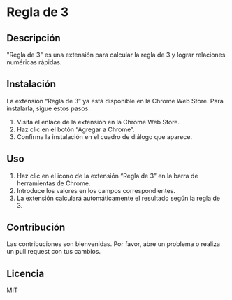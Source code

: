 # Regla de 3

## Descripción

"Regla de 3" es una extensión para calcular la regla de 3 y lograr relaciones numéricas rápidas.

## Instalación

La extensión “Regla de 3” ya está disponible en la Chrome Web Store. Para instalarla, sigue estos pasos:

1. Visita el enlace de la extensión en la Chrome Web Store.
2. Haz clic en el botón “Agregar a Chrome”.
3. Confirma la instalación en el cuadro de diálogo que aparece.

## Uso

1. Haz clic en el icono de la extensión “Regla de 3” en la barra de herramientas de Chrome.
2. Introduce los valores en los campos correspondientes.
3. La extensión calculará automáticamente el resultado según la regla de 3.

## Contribución

Las contribuciones son bienvenidas. Por favor, abre un problema o realiza un pull request con tus cambios.

## Licencia

MIT
